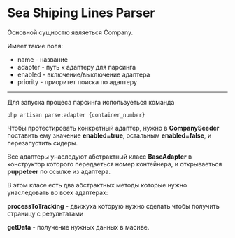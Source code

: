 # Sea Shiping Lines Parser


Основной сущностю являеться Company.

Имеет такие поля:

 - name - название
 - adapter - путь к адаптеру для парсинга 
 - enabled - включение/выключение адаптера
 - priority - приоритет поиска по адаптеру

------------

Для запуска процеса парсинга используеться команда 

```
php artisan parse:adapter {container_number}
```

Чтобы протестировать конкретный адаптер, нужно в **CompanySeeder** поставить ему значение **enabled=true**, остальным **enabled=false**, и перезапустить сидеры. 


Все адаптеры унаследуют абстрактный класс **BaseAdapter** в конструктор которого передаеться номер контейнера, и открываеться **puppeteer** по ссылке из адаптера. 

В этом класе есть два абстрактных методы которые нужно унаследовать во всех адаптерах:

**processToTracking** - движуха которую нужно сделать чтобы получить страницу с результатами  
 
**getData** - получение нужных данных в масиве.
 
